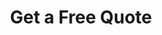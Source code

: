 ---
title: "Get a Free Quote"
description: "this is meta description"
layout: "get-quote"
draft: false
contact_info:
  title: "Get in touch today!"
  subtitle: "Contact"
  content: "Lorem ipsum dolor sit amet, consectetur adipiscing elit, sed do eiusmod tempor incididunt ut labore et dolore magna aliqua"
  blocks:
  - image: "images/features/07.webp"
    title: "Press"
    description: "Lorem ipsum dolor sit amet, consectetur adipiscing elit. Duis risus dui."
    email: "poress@tech.com"
    phone: "(855) 360-0512"
  - image: "images/features/08.webp"
    title: "Help & Support"
    description: "Lorem ipsum dolor sit amet, consectetur adipiscing elit. Duis risus dui."
    email: "support@tech.com"
    phone: "(855) 360-0512"
  - image: "images/features/09.webp"
    title: "Sales"
    description: "Lorem ipsum dolor sit amet, consectetur adipiscing elit. Duis risus dui."
    email: "sales@tech.com"
    phone: "(855) 360-0512"
---